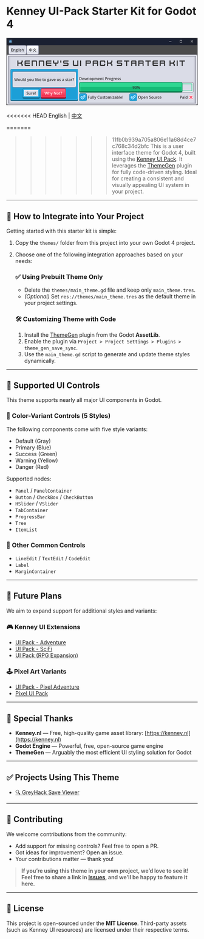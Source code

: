 # Kenney UI-Pack Starter Kit for Godot 4

![Project Banner](./docs/banner_image.png)

<<<<<<< HEAD
English | [中文](./README_zh-cn.md)

=======
>>>>>>> 11fb0b939a705a806e11a68d4ce7c768c34d2bfc
This is a user interface theme for Godot 4, built using the [Kenney UI Pack](https://www.kenney.nl/assets/ui-pack). It leverages the [ThemeGen](https://godotengine.org/asset-library/asset/3299) plugin for fully code-driven styling. Ideal for creating a consistent and visually appealing UI system in your project.

---

## 🔧 How to Integrate into Your Project

Getting started with this starter kit is simple:

1. Copy the `themes/` folder from this project into your own Godot 4 project.
2. Choose one of the following integration approaches based on your needs:

   ### ✅ **Using Prebuilt Theme Only**

   * Delete the `themes/main_theme.gd` file and keep only `main_theme.tres`.
   * *(Optional)* Set `res://themes/main_theme.tres` as the default theme in your project settings.

   ### 🛠️ **Customizing Theme with Code**

   1. Install the [ThemeGen](https://godotengine.org/asset-library/asset/3299) plugin from the Godot **AssetLib**.
   2. Enable the plugin via `Project > Project Settings > Plugins > theme_gen_save_sync`.
   3. Use the `main_theme.gd` script to generate and update theme styles dynamically.

---

## 🧩 Supported UI Controls

This theme supports nearly all major UI components in Godot.

### 🎨 Color-Variant Controls (5 Styles)

The following components come with five style variants:

* Default (Gray)
* Primary (Blue)
* Success (Green)
* Warning (Yellow)
* Danger (Red)

Supported nodes:

* `Panel` / `PanelContainer`
* `Button` / `CheckBox` / `CheckButton`
* `HSlider` / `VSlider`
* `TabContainer`
* `ProgressBar`
* `Tree`
* `ItemList`

### 🧱 Other Common Controls

* `LineEdit` / `TextEdit` / `CodeEdit`
* `Label`
* `MarginContainer`

---

## 🚧 Future Plans

We aim to expand support for additional styles and variants:

### 🎮 Kenney UI Extensions

* [UI Pack - Adventure](https://www.kenney.nl/assets/ui-pack-adventure)
* [UI Pack - SciFi](https://www.kenney.nl/assets/ui-pack-sci-fi)
* [UI Pack (RPG Expansion)](https://www.kenney.nl/assets/ui-pack-rpg-expansion)

### 🕹️ Pixel Art Variants

* [UI Pack - Pixel Adventure](https://www.kenney.nl/assets/ui-pack-pixel-adventure)
* [Pixel UI Pack](https://www.kenney.nl/assets/pixel-ui-pack)

---

## 🙏 Special Thanks

* **Kenney.nl** — Free, high-quality game asset library: [https://kenney.nl](https://kenney.nl)
* **Godot Engine** — Powerful, free, open-source game engine
* **ThemeGen** — Arguably the most efficient UI styling solution for Godot

---

## ✅ Projects Using This Theme

* [🔍 GreyHack Save Viewer](https://github.com/Kingsmai/greyhack-save-viewer)

---

## 🤝 Contributing

We welcome contributions from the community:

* Add support for missing controls? Feel free to open a PR.
* Got ideas for improvement? Open an issue.
* Your contributions matter — thank you!

> **If you’re using this theme in your own project, we’d love to see it! Feel free to share a link in [Issues](https://github.com/your-repo/issues), and we’ll be happy to feature it here.**

---

## 📄 License

This project is open-sourced under the **MIT License**. Third-party assets (such as Kenney UI resources) are licensed under their respective terms.
